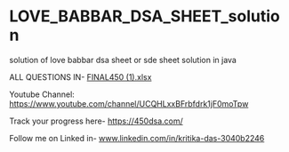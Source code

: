 # LOVE_BABBAR_DSA_SHEET_solution
solution of love babbar dsa sheet or sde sheet solution in java

ALL QUESTIONS IN- 
[FINAL450 (1).xlsx](https://github.com/kritika-das/LOVE_BABBAR_DSA_SHEET_solution/files/11991372/FINAL450.1.xlsx)

Youtube Channel: https://www.youtube.com/channel/UCQHLxxBFrbfdrk1jF0moTpw

Track your progress here- https://450dsa.com/

Follow me on Linked in- www.linkedin.com/in/kritika-das-3040b2246
